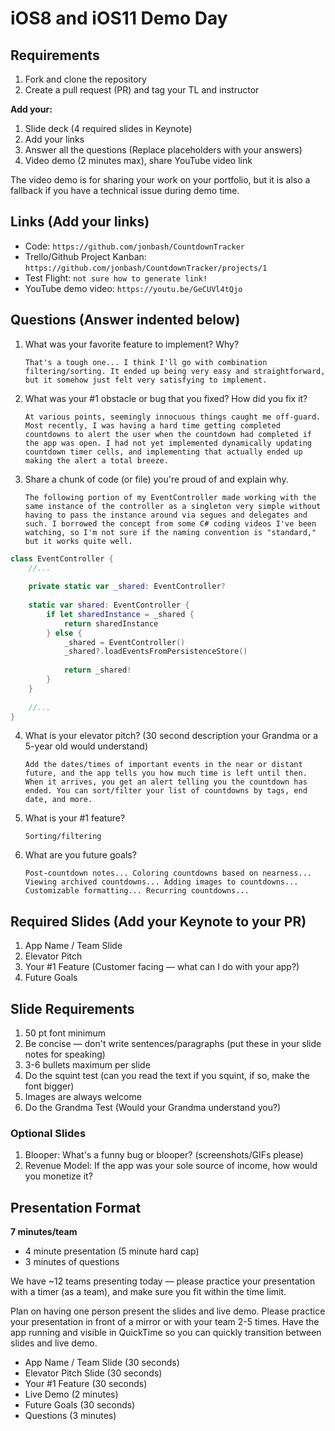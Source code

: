 # iOS8 and iOS11 Demo Day

## Requirements

1. Fork and clone the repository
2. Create a pull request (PR) and tag your TL and instructor

**Add your:**

1. Slide deck (4 required slides in Keynote)
2. Add your links
3. Answer all the questions (Replace placeholders with your answers)
4. Video demo (2 minutes max), share YouTube video link

The video demo is for sharing your work on your portfolio, but it is also a fallback if you have a technical issue during demo time.

## Links (Add your links)

* Code: `https://github.com/jonbash/CountdownTracker`
* Trello/Github Project Kanban: `https://github.com/jonbash/CountdownTracker/projects/1`
* Test Flight: `not sure how to generate link!`
* YouTube demo video: `https://youtu.be/GeCUVl4tQjo`

## Questions (Answer indented below)

1. What was your favorite feature to implement? Why?

    `That's a tough one... I think I'll go with combination filtering/sorting. It ended up being very easy and straightforward, but it somehow just felt very satisfying to implement.`

2. What was your #1 obstacle or bug that you fixed? How did you fix it?

    `At various points, seemingly innocuous things caught me off-guard. Most recently, I was having a hard time getting completed countdowns to alert the user when the countdown had completed if the app was open. I had not yet implemented dynamically updating countdown timer cells, and implementing that actually ended up making the alert a total breeze.`
  
3. Share a chunk of code (or file) you're proud of and explain why.

    `The following portion of my EventController made working with the same instance of the controller as a singleton very simple without having to pass the instance around via segues and delegates and such. I borrowed the concept from some C# coding videos I've been watching, so I'm not sure if the naming convention is "standard," but it works quite well.`

```swift
class EventController {
    //...
    
    private static var _shared: EventController?
    
    static var shared: EventController {
        if let sharedInstance = _shared {
            return sharedInstance
        } else {
            _shared = EventController()
            _shared?.loadEventsFromPersistenceStore()
            
            return _shared!
        }
    }
    
    //...
}
```
  
4. What is your elevator pitch? (30 second description your Grandma or a 5-year old would understand)

    `Add the dates/times of important events in the near or distant future, and the app tells you how much time is left until then. When it arrives, you get an alert telling you the countdown has ended. You can sort/filter your list of countdowns by tags, end date, and more.`
  
5. What is your #1 feature?

    `Sorting/filtering`
  
6. What are you future goals?

    `Post-countdown notes... Coloring countdowns based on nearness... Viewing archived countdowns... Adding images to countdowns... Customizable formatting... Recurring countdowns...`

## Required Slides (Add your Keynote to your PR)

1. App Name / Team Slide
2. Elevator Pitch
3. Your #1 Feature (Customer facing — what can I do with your app?)
4. Future Goals

## Slide Requirements

1. 50 pt font minimum
2. Be concise — don't write sentences/paragraphs (put these in your slide notes for speaking)
3. 3-6 bullets maximum per slide
4. Do the squint test (can you read the text if you squint, if so, make the font bigger)
6. Images are always welcome
7. Do the Grandma Test (Would your Grandma understand you?)

### Optional Slides

1. Blooper: What's a funny bug or blooper? (screenshots/GIFs please)
2. Revenue Model: If the app was your sole source of income, how would you monetize it?

## Presentation Format

**7 minutes/team**

* 4 minute presentation (5 minute hard cap)
* 3 minutes of questions

We have ~12 teams presenting today — please practice your presentation with a timer (as a team), and make sure you fit within the time limit.

Plan on having one person present the slides and live demo. Please practice your presentation in front of a mirror or with your team 2-5 times. Have the app running and visible in QuickTime so you can quickly transition between slides and live demo.

* App Name / Team Slide (30 seconds)
* Elevator Pitch Slide (30 seconds)
* Your #1 Feature (30 seconds)
* Live Demo (2 minutes)
* Future Goals (30 seconds)
* Questions (3 minutes)
